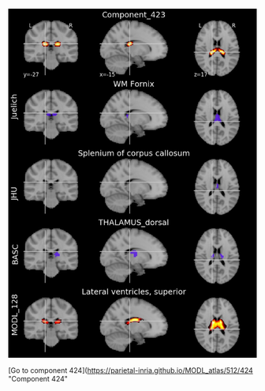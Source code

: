 


![423](preliminary/423.jpg "Component 423")

[Go to component 424](https://parietal-inria.github.io/MODL_atlas/512/424 "Component 424"